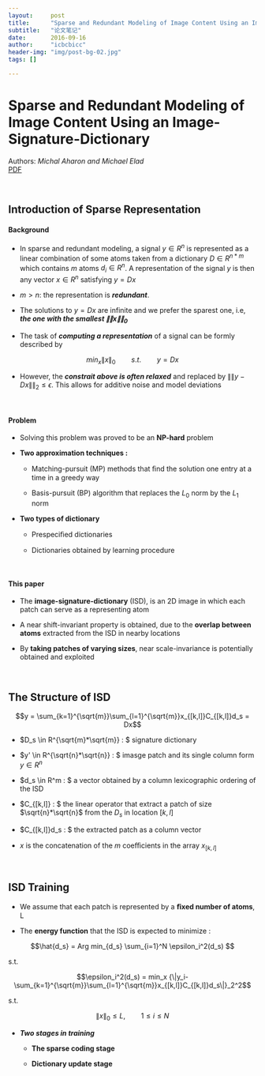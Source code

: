```yaml
---
layout:     post
title:      "Sparse and Redundant Modeling of Image Content Using an Image-Signature-Dictionary"
subtitle:   "论文笔记"
date:       2016-09-16
author:     "icbcbicc"
header-img: "img/post-bg-02.jpg"
tags: []

---
```


# Sparse and Redundant Modeling of Image Content Using an Image-Signature-Dictionary
Authors: *Michal Aharon and Michael Elad*  
[PDF](http://epubs.siam.org/doi/pdf/10.1137/07070156X)

<br>

## Introduction of Sparse Representation

#### Background

- In sparse and redundant modeling, a signal $y \in R^n$ is represented as a linear combination of some atoms taken from a dictionary $D \in R^{n*m}$ which contains $m$ atoms $d_i \in R^n$. A representation of the signal $y$ is then any vector $x \in R^n$ satisfying $y = Dx$

- $m > n$: the representation is ***redundant***.

- The solutions to $y = Dx$ are infinite and we prefer the sparest one, i.e, ***the one with the smallest ${\|\|x\|\|}_0$***

- The task of ***computing a representation*** of a signal can be formly described by  

$$min_x{\|x\|}_0 \qquad s.t. \qquad y=Dx$$

- However, the ***constrait above is often relaxed*** and replaced by ${\|\|y-Dx\|\|}_2 \le \epsilon$. This allows for additive noise and model deviations

<br>

#### Problem

- Solving this problem was proved to be an **NP-hard** problem

- **Two approximation techniques :**

	- Matching-pursuit (MP) methods that ﬁnd the solution one entry at a time in a greedy way

	-  Basis-pursuit (BP) algorithm that replaces the $L_0$ norm by the $L_1$ norm

- **Two types of dictionary**

	- Prespeciﬁed dictionaries

	- Dictionaries obtained by learning procedure

<br>

#### This paper

- The **image-signature-dictionary** (ISD), is an 2D image in which each patch can serve as a representing atom  

- A near shift-invariant property is obtained, due to the **overlap between atoms** extracted from the ISD in nearby locations  

- By **taking patches of varying sizes**, near scale-invariance is potentially obtained and exploited  

<br>

## The Structure of ISD

$$y = \sum_{k=1}^{\sqrt{m}}\sum_{l=1}^{\sqrt{m}}x_{[k,l]}C_{[k,l]}d_s = Dx$$

- $D_s \in R^{\sqrt{m}*\sqrt{m}} : $ signature dictionary

- $y' \in R^{\sqrt{n}*\sqrt{n}} : $ imasge patch and its single column form $y \in R^n$

- $d_s \in R^m : $  a vector obtained by a column lexicographic ordering of the ISD

- $C_{[k,l]} : $ the linear operator that extract a patch of size $\sqrt{n}*\sqrt{n}$ from the $D_s$ in location $[k,l]$

- $C_{[k,l]}d_s : $ the extracted patch as a column vector

-  $x$ is the concatenation of the $m$ coeﬃcients in the array $x_{[k,l]}$

<br>

## ISD Training

- We assume that each patch is represented by a **ﬁxed number of atoms**, L

-  The **energy function** that the ISD is expected to minimize :

$$\hat{d_s} = Arg min_{d_s} \sum_{i=1}^N \epsilon_i^2(d_s) $$

s.t.

$$\epsilon_i^2(d_s) = min_x {\|y_i-\sum_{k=1}^{\sqrt{m}}\sum_{l=1}^{\sqrt{m}}x_{[k,l]}C_{[k,l]}d_s\|}_2^2$$

s.t. 

$${\|x\|}_0 \le L,\qquad 1 \le i \le N$$

- ***Two stages in training***

	- **The sparse coding stage**

	- **Dictionary update stage**
